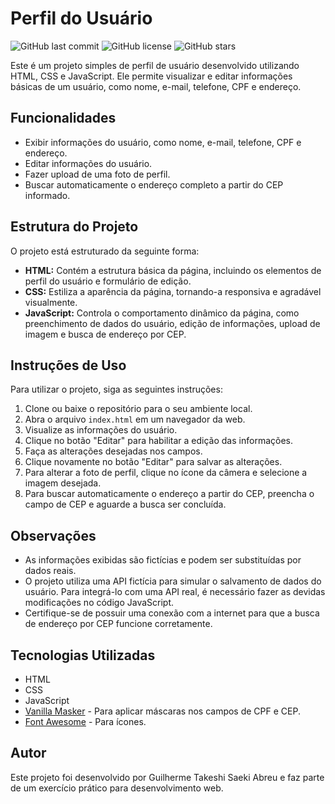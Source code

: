 # Perfil do Usuário

![GitHub last commit](https://img.shields.io/github/last-commit/TakeSae/teste-tdzain)
![GitHub license](https://img.shields.io/github/license/TakeSae/teste-tdzain)
![GitHub stars](https://img.shields.io/github/stars/TakeSae/teste-tdzain?style=social)

Este é um projeto simples de perfil de usuário desenvolvido utilizando HTML, CSS e JavaScript. Ele permite visualizar e editar informações básicas de um usuário, como nome, e-mail, telefone, CPF e endereço.

## Funcionalidades

- Exibir informações do usuário, como nome, e-mail, telefone, CPF e endereço.
- Editar informações do usuário.
- Fazer upload de uma foto de perfil.
- Buscar automaticamente o endereço completo a partir do CEP informado.

## Estrutura do Projeto

O projeto está estruturado da seguinte forma:

- **HTML:** Contém a estrutura básica da página, incluindo os elementos de perfil do usuário e formulário de edição.
- **CSS:** Estiliza a aparência da página, tornando-a responsiva e agradável visualmente.
- **JavaScript:** Controla o comportamento dinâmico da página, como preenchimento de dados do usuário, edição de informações, upload de imagem e busca de endereço por CEP.

## Instruções de Uso

Para utilizar o projeto, siga as seguintes instruções:

1. Clone ou baixe o repositório para o seu ambiente local.
2. Abra o arquivo `index.html` em um navegador da web.
3. Visualize as informações do usuário.
4. Clique no botão "Editar" para habilitar a edição das informações.
5. Faça as alterações desejadas nos campos.
6. Clique novamente no botão "Editar" para salvar as alterações.
7. Para alterar a foto de perfil, clique no ícone da câmera e selecione a imagem desejada.
8. Para buscar automaticamente o endereço a partir do CEP, preencha o campo de CEP e aguarde a busca ser concluída.

## Observações

- As informações exibidas são fictícias e podem ser substituídas por dados reais.
- O projeto utiliza uma API fictícia para simular o salvamento de dados do usuário. Para integrá-lo com uma API real, é necessário fazer as devidas modificações no código JavaScript.
- Certifique-se de possuir uma conexão com a internet para que a busca de endereço por CEP funcione corretamente.

## Tecnologias Utilizadas

- HTML
- CSS
- JavaScript
- [Vanilla Masker](https://github.com/BankFacil/vanilla-masker) - Para aplicar máscaras nos campos de CPF e CEP.
- [Font Awesome](https://fontawesome.com/) - Para ícones.

## Autor

Este projeto foi desenvolvido por Guilherme Takeshi Saeki Abreu e faz parte de um exercício prático para desenvolvimento web.

